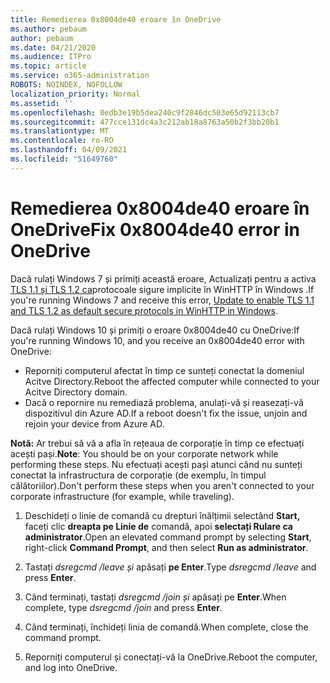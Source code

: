 ```yaml
---
title: Remedierea 0x8004de40 eroare în OneDrive
ms.author: pebaum
author: pebaum
ms.date: 04/21/2020
ms.audience: ITPro
ms.topic: article
ms.service: o365-administration
ROBOTS: NOINDEX, NOFOLLOW
localization_priority: Normal
ms.assetid: ''
ms.openlocfilehash: 0edb3e19b5dea240c9f2846dc503e65d92113cb7
ms.sourcegitcommit: 477cce131dc4a3c212ab18a8763a50b2f3bb20b1
ms.translationtype: MT
ms.contentlocale: ro-RO
ms.lasthandoff: 04/09/2021
ms.locfileid: "51649760"
---
```

# <a name="fix-0x8004de40-error-in-onedrive"></a><span data-ttu-id="f4294-102">Remedierea 0x8004de40 eroare în OneDrive</span><span class="sxs-lookup"><span data-stu-id="f4294-102">Fix 0x8004de40 error in OneDrive</span></span>

<span data-ttu-id="f4294-103">Dacă rulați Windows 7 și primiți această eroare, Actualizați pentru a activa [TLS 1.1 și TLS 1.2 ca](https://support.microsoft.com/topic/update-to-enable-tls-1-1-and-tls-1-2-as-default-secure-protocols-in-winhttp-in-windows-c4bd73d2-31d7-761e-0178-11268bb10392)protocoale sigure implicite în WinHTTP în Windows .</span><span class="sxs-lookup"><span data-stu-id="f4294-103">If you're running Windows 7 and receive this error, [Update to enable TLS 1.1 and TLS 1.2 as default secure protocols in WinHTTP in Windows](https://support.microsoft.com/topic/update-to-enable-tls-1-1-and-tls-1-2-as-default-secure-protocols-in-winhttp-in-windows-c4bd73d2-31d7-761e-0178-11268bb10392).</span></span>

<span data-ttu-id="f4294-104">Dacă rulați Windows 10 și primiți o eroare 0x8004de40 cu OneDrive:</span><span class="sxs-lookup"><span data-stu-id="f4294-104">If you're running Windows 10, and you receive an 0x8004de40 error with OneDrive:</span></span>

- <span data-ttu-id="f4294-105">Reporniți computerul afectat în timp ce sunteți conectat la domeniul Acitve Directory.</span><span class="sxs-lookup"><span data-stu-id="f4294-105">Reboot the affected computer while connected to your Acitve Directory domain.</span></span>
- <span data-ttu-id="f4294-106">Dacă o repornire nu remediază problema, anulați-vă și reasezați-vă dispozitivul din Azure AD.</span><span class="sxs-lookup"><span data-stu-id="f4294-106">If a reboot doesn't fix the issue, unjoin and rejoin your device from Azure AD.</span></span> 

<span data-ttu-id="f4294-107">**Notă:** Ar trebui să vă a afla în rețeaua de corporație în timp ce efectuați acești pași.</span><span class="sxs-lookup"><span data-stu-id="f4294-107">**Note**: You should be on your corporate network while performing these steps.</span></span> <span data-ttu-id="f4294-108">Nu efectuați acești pași atunci când nu sunteți conectat la infrastructura de corporație (de exemplu, în timpul călătoriilor).</span><span class="sxs-lookup"><span data-stu-id="f4294-108">Don't perform these steps when you aren't connected to your corporate infrastructure (for example, while traveling).</span></span> 

1. <span data-ttu-id="f4294-109">Deschideți o linie de comandă cu drepturi înălțimii selectând **Start,** faceți clic **dreapta pe Linie de** comandă, apoi **selectați Rulare ca administrator**.</span><span class="sxs-lookup"><span data-stu-id="f4294-109">Open an elevated command prompt by selecting **Start**, right-click **Command Prompt**, and then select **Run as administrator**.</span></span>

1. <span data-ttu-id="f4294-110">Tastați *dsregcmd /leave și* apăsați **pe Enter**.</span><span class="sxs-lookup"><span data-stu-id="f4294-110">Type *dsregcmd /leave* and press **Enter**.</span></span>

1. <span data-ttu-id="f4294-111">Când terminați, tastați *dsregcmd /join și* apăsați pe **Enter**.</span><span class="sxs-lookup"><span data-stu-id="f4294-111">When complete, type *dsregcmd /join* and press **Enter**.</span></span>

1. <span data-ttu-id="f4294-112">Când terminați, închideți linia de comandă.</span><span class="sxs-lookup"><span data-stu-id="f4294-112">When complete, close the command prompt.</span></span>

1. <span data-ttu-id="f4294-113">Reporniți computerul și conectați-vă la OneDrive.</span><span class="sxs-lookup"><span data-stu-id="f4294-113">Reboot the computer, and log into OneDrive.</span></span>